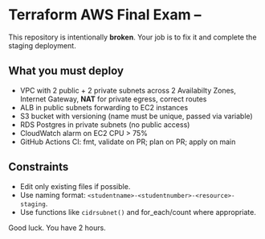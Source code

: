
# Terraform AWS Final Exam – 

This repository is intentionally **broken**. Your job is to fix it and complete the staging deployment.

## What you must deploy
- VPC with 2 public + 2 private subnets across 2 Availabilty Zones, Internet Gateway, 
**NAT** for private egress, correct routes
- ALB in public subnets forwarding to EC2 instances 
- S3 bucket with versioning (name must be unique, passed via variable)
- RDS Postgres in private subnets (no public access)
- CloudWatch alarm on EC2 CPU > 75% 
- GitHub Actions CI: fmt, validate on PR; plan on PR; apply on main

## Constraints
- Edit only existing files if possible.
- Use naming format: `<studentname>-<studentnumber>-<resource>-staging`.
- Use functions like `cidrsubnet()` and for_each/count where appropriate.


Good luck. You have 2 hours.
